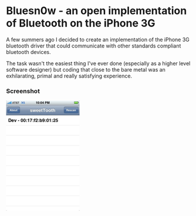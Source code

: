 # Bluesn0w - an open implementation of Bluetooth on the iPhone 3G

A few summers ago I decided to create an implementation of the iPhone 3G bluetooth driver that could communicate with other standards compliant bluetooth devices.

The task wasn't the easiest thing I've ever done (especially as a higher level software designer) but coding that close to the bare metal was an exhilarating, primal and really satisfying experience.

### Screenshot

![Devices](devices.jpg)

